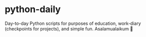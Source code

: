 # python-daily
 Day-to-day Python scripts for purposes of education, work-diary (checkpoints for projects), and simple fun. Asalamualaikum 👋
